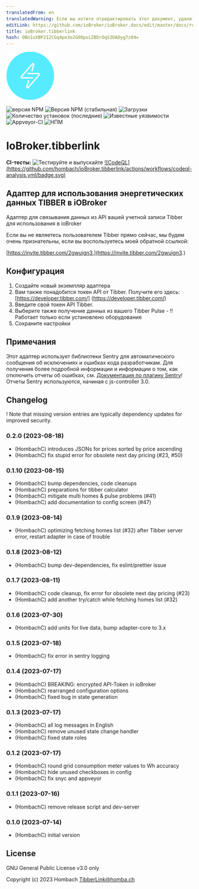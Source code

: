 ```yaml
---
translatedFrom: en
translatedWarning: Если вы хотите отредактировать этот документ, удалите поле «translationFrom», в противном случае этот документ будет снова автоматически переведен
editLink: https://github.com/ioBroker/ioBroker.docs/edit/master/docs/ru/adapterref/iobroker.tibberlink/README.md
title: ioBroker.tibberlink
hash: OBo1uXBP212CGq4pe3o2GO8pui2BDrOqS3OAOyg7z04=
---
```

![Логотип](../../../en/adapterref/iobroker.tibberlink/admin/tibberlink.png)

![версия NPM](https://img.shields.io/npm/v/iobroker.tibberlink.svg)
![Версия NPM (стабильная)](https://iobroker.live/badges/tibberlink-stable.svg)
![Загрузки](https://img.shields.io/npm/dm/iobroker.tibberlink.svg)
![Количество установок (последние)](https://iobroker.live/badges/tibberlink-installed.svg)
![Известные уязвимости](https://snyk.io/test/github/hombach/ioBroker.tibberlink/badge.svg)
![Appveyor-CI](https://ci.appveyor.com/api/projects/status/github/hombach/ioBroker.tibberlink?branch=master&svg=true)
![НПМ](https://nodei.co/npm/iobroker.tibberlink.png?downloads=true)

# IoBroker.tibberlink
**CI-тесты:** ![Тестируйте и выпускайте](https://github.com/hombach/ioBroker.tibberlink/workflows/Test%20and%20Release/badge.svg) [![CodeQL] (https://github.com/hombach/ioBroker.tibberlink/actions/workflows/codeql-analysis.yml/badge.svg)](https://github.com/hombach/ioBroker.tibberlink/actions/workflows/codeql-analysis.yml)

## Адаптер для использования энергетических данных TIBBER в iOBroker
Адаптер для связывания данных из API вашей учетной записи Tibber для использования в ioBroker

Если вы не являетесь пользователем Tibber прямо сейчас, мы будем очень признательны, если вы воспользуетесь моей обратной ссылкой:

[https://invite.tibber.com/2gwuign3.](https://invite.tibber.com/2gwuign3.)

## Конфигурация
1. Создайте новый экземпляр адаптера
2. Вам также понадобится токен API от Tibber. Получите его здесь: [https://developer.tibber.com/] (https://developer.tibber.com/)
3. Введите свой токен API Tibber.
4. Выберите также получение данных из вашего Tibber Pulse - !! Работает только если установлено оборудование
5. Сохраните настройки

## Примечания
Этот адаптер использует библиотеки Sentry для автоматического сообщения об исключениях и ошибках кода разработчикам. Для получения более подробной информации и информации о том, как отключить отчеты об ошибках, см. [Документация по плагину Sentry](https://github.com/ioBroker/plugin-sentry#plugin-sentry)! Отчеты Sentry используются, начиная с js-controller 3.0.

## Changelog
! Note that missing version entries are typically dependency updates for improved security.

### 0.2.0 (2023-08-18)
* (HombachC) introduces JSONs for prices sorted by price ascending
* (HombachC) fix stupid error for obsolete next day pricing (#23, #50)
### 0.1.10 (2023-08-15)
* (HombachC) bump dependencies, code cleanups
* (HombachC) preparations for tibber calculator
* (HombachC) mitigate multi homes & pulse problems (#41)
* (HombachC) add documentation to config screen (#47)
### 0.1.9 (2023-08-14)
* (HombachC) optimizing fetching homes list (#32) after Tibber server error, restart adapter in case of trouble
### 0.1.8 (2023-08-12)
* (HombachC) bump dev-dependencies, fix eslint/prettier issue
### 0.1.7 (2023-08-11)
* (HombachC) code cleanup, fix error for obsolete next day pricing (#23)
* (HombachC) add another try/catch while fetching homes list (#32)
### 0.1.6 (2023-07-30)
* (HombachC) add units for live data, bump adapter-core to 3.x
### 0.1.5 (2023-07-18)
* (HombachC) fix error in sentry logging
### 0.1.4 (2023-07-17)
* (HombachC) BREAKING: encrypted API-Token in ioBroker
* (HombachC) rearranged configuration options
* (HombachC) fixed bug in state generation
### 0.1.3 (2023-07-17)
* (HombachC) all log messages in English
* (HombachC) remove unused state change handler
* (HombachC) fixed state roles
### 0.1.2 (2023-07-17)
* (HombachC) round grid consumption meter values to Wh accuracy
* (HombachC) hide unused checkboxes in config
* (HombachC) fix snyc and appveyor
### 0.1.1 (2023-07-16)
* (HombachC) remove release script and dev-server
### 0.1.0 (2023-07-14)
* (HombachC) initial version

## License
GNU General Public License v3.0 only

Copyright (c) 2023 Hombach <TibberLink@homba.ch>